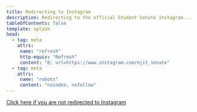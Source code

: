 ```yaml
---
title: Redirecting to Instagram
description: Redirecting to the official Student Senate Instagram...
tableOfContents: false
template: splash
head:
  - tag: meta
    attrs:
     name: "refresh"
     http-equiv: "Refresh"
     content: "0; url=https://www.instagram.com/njit_senate"
  - tag: meta
    attrs:
     name: "robots"
     content: "noindex, nofollow"
---
```


<script>
window.location.href = "https://www.instagram.com/njit_senate";
</script>

<a href="https://www.instagram.com/njit_senate">Click here if you are not redirected to Instagram</a>
